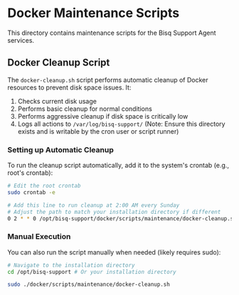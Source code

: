 # Docker Maintenance Scripts

This directory contains maintenance scripts for the Bisq Support Agent services.

## Docker Cleanup Script

The `docker-cleanup.sh` script performs automatic cleanup of Docker resources to prevent disk space issues. It:

1. Checks current disk usage
2. Performs basic cleanup for normal conditions
3. Performs aggressive cleanup if disk space is critically low
4. Logs all actions to `/var/log/bisq-support/` (Note: Ensure this directory exists and is writable by the cron user or script runner)

### Setting up Automatic Cleanup

To run the cleanup script automatically, add it to the system's crontab (e.g., root's crontab):

```bash
# Edit the root crontab
sudo crontab -e

# Add this line to run cleanup at 2:00 AM every Sunday
# Adjust the path to match your installation directory if different
0 2 * * 0 /opt/bisq-support/docker/scripts/maintenance/docker-cleanup.sh
```

### Manual Execution

You can also run the script manually when needed (likely requires sudo):

```bash
# Navigate to the installation directory
cd /opt/bisq-support # Or your installation directory

sudo ./docker/scripts/maintenance/docker-cleanup.sh
```